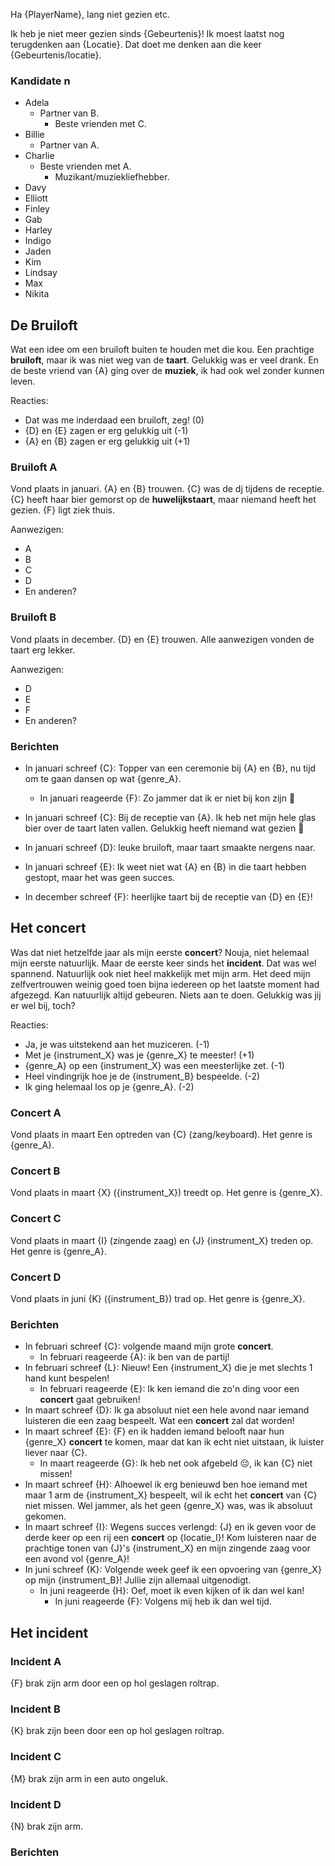 Ha {PlayerName}, lang niet gezien etc.

Ik heb je niet meer gezien sinds {Gebeurtenis}!
Ik moest laatst nog terugdenken aan {Locatie}.
Dat doet me denken aan die keer {Gebeurtenis/locatie}.

### Kandidate n

- Adela
  - Partner van B.
	- Beste vrienden met C.
- Billie
  - Partner van A.
- Charlie
  - Beste vrienden met A.
	- Muzikant/muziekliefhebber. 
- Davy
- Elliott
- Finley
- Gab
- Harley
- Indigo
- Jaden
- Kim
- Lindsay
- Max
- Nikita

## De Bruiloft

Wat een idee om een bruiloft buiten te houden met die kou.
Een prachtige __bruiloft__, maar ik was niet weg van de __taart__.
Gelukkig was er veel drank.
En de beste vriend van {A} ging over de __muziek__, ik had ook wel zonder kunnen leven.

Reacties:

- Dat was me inderdaad een bruiloft, zeg! (0)
- {D} en {E} zagen er erg gelukkig uit (-1)
- {A} en {B} zagen er erg gelukkig uit (+1)

### Bruiloft A  

Vond plaats in januari.
{A} en {B} trouwen.
{C} was de dj tijdens de receptie.
{C} heeft haar bier gemorst op de __huwelijkstaart__, maar niemand heeft het gezien.
{F} ligt ziek thuis.

Aanwezigen:

- A
- B
- C
- D
- En anderen?

### Bruiloft  B

Vond plaats in december.
{D} en {E} trouwen.
Alle aanwezigen vonden de taart erg lekker.

Aanwezigen:

- D
- E
- F
- En anderen?

### Berichten

- In januari schreef {C}: Topper van een ceremonie bij {A} en {B}, nu tijd om te gaan dansen op wat {genre_A}.
	- In januari reageerde {F}: Zo jammer dat ik er niet bij kon zijn 🤒
- In januari schreef {C}: Bij de receptie van {A}. Ik heb net mijn hele glas bier over de taart laten vallen. Gelukkig heeft niemand wat gezien 🥴
- In januari schreef {D}: leuke bruiloft, maar taart smaakte nergens naar.
- In januari schreef {E}: Ik weet niet wat {A} en {B} in die taart hebben gestopt, maar het was geen succes.

- In december schreef {F}: heerlijke taart bij de receptie van {D} en {E}!

## Het concert

Was dat niet hetzelfde jaar als mijn eerste __concert__?
Nouja, niet helemaal mijn eerste natuurlijk.
Maar de eerste keer sinds het __incident__.
Dat was wel spannend.
Natuurlijk ook niet heel makkelijk met mijn arm.
Het deed mijn zelfvertrouwen weinig goed toen bijna iedereen op het laatste moment had afgezegd.
Kan natuurlijk altijd gebeuren.
Niets aan te doen.
Gelukkig was jij er wel bij, toch?

Reacties:

- Ja, je was uitstekend aan het muziceren. (-1)
- Met je {instrument_X} was je {genre_X} te meester! (+1)
- {genre_A} op een {instrument_X} was een meesterlijke zet. (-1)
- Heel vindingrijk hoe je de {instrument_B} bespeelde. (-2)
- Ik ging helemaal los op je {genre_A}. (-2)

### Concert A

Vond plaats in maart
Een optreden van {C} (zang/keyboard).
Het genre is {genre_A}.

### Concert B

Vond plaats in maart
{X} ({instrument_X}) treedt op.
Het genre is {genre_X}.

### Concert C

Vond plaats in maart
{I} (zingende zaag) en {J} {instrument_X} treden op.
Het genre is {genre_A}.

### Concert D

Vond plaats in juni
{K} ({instrument_B}) trad op.
Het genre is {genre_X}.

### Berichten

- In februari schreef {C}: volgende maand mijn grote __concert__.
  - In februari reageerde {A}: ik ben van de partij!
- In februari schreef {L}: Nieuw! Een {instrument_X} die je met slechts 1 hand kunt bespelen!
  - In februari reageerde {E}: Ik ken iemand die zo'n ding voor een __concert__ gaat gebruiken!
- In maart schreef {D}: Ik ga absoluut niet een hele avond naar iemand luisteren die een zaag bespeelt. Wat een __concert__ zal dat worden!
- In maart schreef {E}: {F} en ik hadden iemand belooft naar hun {genre_X} __concert__ te komen, maar dat kan ik echt niet uitstaan, ik luister liever naar {C}.
	- In maart reageerde {G}: Ik heb net ook afgebeld 😔, ik kan {C} niet missen!
- In maart schreef {H}: Alhoewel ik erg benieuwd ben hoe iemand met maar 1 arm de {instrument_X} bespeelt, wil ik echt het __concert__ van {C} niet missen. Wel jammer, als het geen {genre_X} was, was ik absoluut gekomen.
- In maart schreef {I}: Wegens succes verlengd: {J} en ik geven voor de derde keer op een rij een __concert__ op {locatie_I}! Kom luisteren naar de prachtige tonen van {J}'s {instrument_X} en mijn zingende zaag voor een avond vol {genre_A}!
- In juni schreef {K}: Volgende week geef ik een opvoering van {genre_X} op mijn {instrument_B}! Jullie zijn allemaal uitgenodigt.
  - In juni reageerde {H}: Oef, moet ik even kijken of ik dan wel kan!
	- In juni reageerde {F}: Volgens mij heb ik dan wel tijd.

## Het incident

### Incident A
{F} brak zijn arm door een op hol geslagen roltrap.

### Incident B
{K} brak zijn been door een op hol geslagen roltrap.

### Incident C
{M} brak zijn arm in een auto ongeluk.

### Incident D
{N} brak zijn arm.

### Berichten
